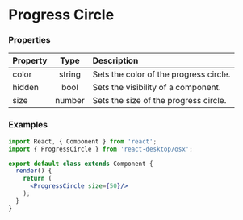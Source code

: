 # Progress Circle

### Properties

Property            | Type         | Description
:------------------ | :-----------:| :----------
color               | string       | Sets the color of the progress circle.
hidden              | bool         | Sets the visibility of a component.
size                | number       | Sets the size of the progress circle.

### Examples

```jsx
import React, { Component } from 'react';
import { ProgressCircle } from 'react-desktop/osx';

export default class extends Component {
  render() {
    return (
      <ProgressCircle size={50}/>
    );
  }
}

```
